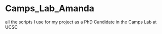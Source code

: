 # Camps_Lab_Amanda
all the scripts I use for my project as a PhD Candidate in the Camps Lab at UCSC

